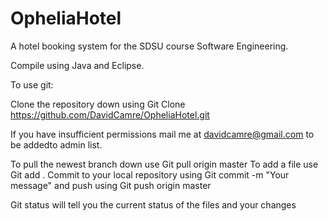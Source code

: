 OpheliaHotel
============

A hotel booking system for the SDSU course Software Engineering.

Compile using Java and Eclipse.

To use git:

Clone the repository down using Git Clone https://github.com/DavidCamre/OpheliaHotel.git 

If you have insufficient permissions mail me at davidcamre@gmail.com to be addedto admin list.

To pull the newest branch down use Git pull origin master
To add a file use Git add .
Commit to your local repository using Git commit -m "Your message"
and push using Git push origin master

Git status will tell you the current status of the files and your changes
